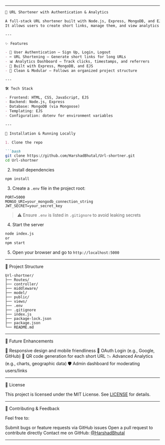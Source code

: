 
---

````markdown
🔗 URL Shortener with Authentication & Analytics

A full-stack URL shortener built with Node.js, Express, MongoDB, and EJS.  
It allows users to create short links, manage them, and view analytics after logging in.

---

✨ Features

- 🔐 User Authentication — Sign Up, Login, Logout  
- ✂️ URL Shortening — Generate short links for long URLs  
- 📊 Analytics Dashboard — Track clicks, timestamps, and referrers  
- 🧠 Built with Express, MongoDB, and EJS  
- 🔄 Clean & Modular — Follows an organized project structure

---

🛠 Tech Stack

- Frontend: HTML, CSS, JavaScript, EJS  
- Backend: Node.js, Express  
- Database: MongoDB (via Mongoose)  
- Templating: EJS  
- Configuration: dotenv for environment variables  

---

🚀 Installation & Running Locally

1. Clone the repo

```bash
git clone https://github.com/HarshadBhutal/Url-shortner.git
cd Url-shortner
````

2. Install dependencies

```bash
npm install
```

3. Create a `.env` file in the project root:

```env
PORT=5000
MONGO_URI=your_mongodb_connection_string
JWT_SECRET=your_secret_key
```

> ⚠️ Ensure `.env` is listed in `.gitignore` to avoid leaking secrets

4. Start the server

```bash
node index.js
or
npm start
```

5. Open your browser and go to `http://localhost:5000`

---

📁 Project Structure

```
Url-shortner/
├── Routes/
├── controller/
├── middleware/
├── model/
├── public/
├── views/
├── .env
├── .gitignore
├── index.js
├── package-lock.json
├── package.json
└── README.md

```

---

🧪 Future Enhancements

  📱 Responsive design and mobile friendliness
  🔐 OAuth Login (e.g., Google, GitHub)
  🧾 QR code generation for each short URL
  📉 Advanced Analytics (e.g., charts, geographic data)
  🛡️ Admin dashboard for moderating users/links

---

📄 License

This project is licensed under the MIT License.
See [LICENSE](LICENSE) for details.

---

🙌 Contributing & Feedback

Feel free to:

 Submit bugs or feature requests via GitHub issues
 Open a pull request to contribute directly
 Contact me on GitHub: [@HarshadBhutal](https://github.com/HarshadBhutal)

---

```


